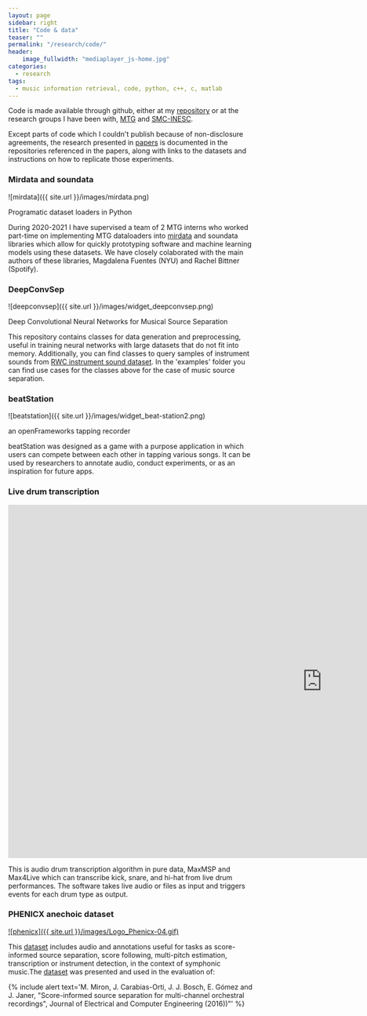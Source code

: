 ```yaml
---
layout: page
sidebar: right
title: "Code & data"
teaser: ""
permalink: "/research/code/"
header:
    image_fullwidth: "mediaplayer_js-home.jpg"
categories: 
  - research
tags:
  - music information retrieval, code, python, c++, c, matlab
---
```

Code is made available through github, either at my [repository][1] or at the research groups I have been with, [MTG][2] and [SMC-INESC][3]. 

Except parts of code which I couldn't publish because of non-disclosure agreements, the research presented in [papers][4] is documented in the repositories referenced in the papers, along with links to the datasets and instructions on how to replicate those experiments. 

### Mirdata and soundata
![mirdata]({{ site.url }}/images/mirdata.png)

Programatic dataset loaders in Python

During 2020-2021 I have supervised a team of 2 MTG interns who worked part-time on implementing MTG dataloaders into [mirdata][8] and soundata libraries which allow for quickly prototyping software and machine learning models using these datasets. We have closely colaborated with the main authors of these libraries, Magdalena Fuentes (NYU) and Rachel Bittner (Spotify).

### DeepConvSep
![deepconvsep]({{ site.url }}/images/widget_deepconvsep.png)

Deep Convolutional Neural Networks for Musical Source Separation

This repository contains classes for data generation and preprocessing, useful in training neural networks with large datasets that do not fit into memory. Additionally, you can find classes to query samples of instrument sounds from [RWC instrument sound dataset][5]. In the 'examples' folder you can find use cases for the classes above for the case of music source separation.

### beatStation
![beatstation]({{ site.url }}/images/widget_beat-station2.png)

an openFrameworks tapping recorder

beatStation was designed as a game with a purpose application in which users can compete between each other in tapping various songs. It can be used by researchers to annotate audio, conduct experiments, or as an inspiration for future apps.

### Live drum transcription
<div class="flex-video">
        <iframe width="1280" height="720" src="https://www.youtube.com/embed/RB-1nWavrmg" frameborder="0" allowfullscreen></iframe>
</div>

This is audio drum transcription algorithm in pure data, MaxMSP and Max4Live which can transcribe kick, snare, and hi-hat from live drum performances. The software takes live audio or files as input and triggers events for each drum type as output.

### PHENICX anechoic dataset 
[![phenicx]({{ site.url }}/images/Logo_Phenicx-04.gif)][7]

This [dataset][7] includes audio and annotations useful for tasks as score-informed source separation, score following, multi-pitch estimation, transcription or instrument detection, in the context of symphonic music.The [dataset][7] was presented and used in the evaluation of:

{% include alert text='M. Miron, J. Carabias-Orti, J. J. Bosch, E. Gómez and J. Janer, "Score-informed source separation for multi-channel orchestral recordings", Journal of Electrical and Computer Engineering (2016))"' %}

 [1]: https://github.com/nkundiushuti
 [2]: https://github.com/MTG
 [3]: https://github.com/SMC-INESC
 [4]: https://mariusmiron.com/research/publications/
 [5]: https://staff.aist.go.jp/m.goto/RWC-MDB/
 [6]: https://github.com/SMC-INESC/beatStation
 [7]: https://mtg.upf.edu/download/datasets/phenicx-anechoic
 [8]: https://mirdata.readthedocs.io/en/latest/
 [9]: #
 [10]: #
